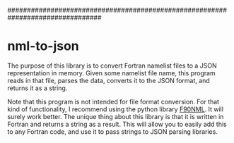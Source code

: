 ################################################################################
# nml-to-json

The purpose of this library is to convert Fortran namelist files to a JSON 
representation in memory. Given some namelist file name, this program reads in 
that file, parses the data, converts it to the JSON format, and returns it
as a string.

Note that this program is not intended for file format conversion. For
that kind of functionality, I recommend using the python library
[F90NML](https://pypi.org/project/f90nml/). It will surely work better. The
unique thing about this library is that it is written in Fortran and
returns a string as a result. This will allow you to easily add this to
any Fortran code, and use it to pass strings to JSON parsing libraries.
